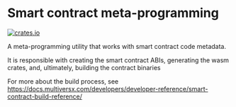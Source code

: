 # Smart contract meta-programming

[![crates.io](https://img.shields.io/crates/v/multiversx-sc-meta.svg)](https://crates.io/crates/multiversx-sc-meta)

A meta-programming utility that works with smart contract code metadata.

It is responsible with creating the smart contract ABIs, generating the wasm crates, and, ultimately, building the contract binaries

For more about the build process, see https://docs.multiversx.com/developers/developer-reference/smart-contract-build-reference/
